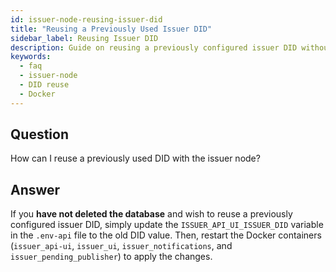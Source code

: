 ```yaml
---
id: issuer-node-reusing-issuer-did
title: "Reusing a Previously Used Issuer DID"
sidebar_label: Reusing Issuer DID
description: Guide on reusing a previously configured issuer DID without deleting the database.
keywords:
  - faq
  - issuer-node
  - DID reuse
  - Docker
---
```


## Question

How can I reuse a previously used DID with the issuer node?

## Answer

If you **have not deleted the database** and wish to reuse a previously configured issuer DID, simply update the `ISSUER_API_UI_ISSUER_DID` variable in the `.env-api` file to the old DID value. Then, restart the Docker containers (`issuer_api-ui`, `issuer_ui`, `issuer_notifications`, and `issuer_pending_publisher`) to apply the changes.
